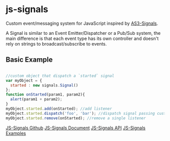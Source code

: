 # js-signals
Custom event/messaging system for JavaScript inspired by [AS3-Signals](https://github.com/robertpenner/as3-signals).

A Signal is similar to an Event Emitter/Dispatcher or a Pub/Sub system, the main difference is that each event type has its own controller and doesn't rely on strings to broadcast/subscribe to events.

## Basic Example
```js

//custom object that dispatch a `started` signal
var myObject = {
  started : new signals.Signal()
};
function onStarted(param1, param2){
  alert(param1 + param2);
}
myObject.started.add(onStarted); //add listener
myObject.started.dispatch('foo', 'bar'); //dispatch signal passing custom parameters
myObject.started.remove(onStarted); //remove a single listener

```

[JS-Signals Github](https://github.com/millermedeiros/js-signals)
[JS-Signals Document](http://millermedeiros.github.io/js-signals/)
[JS-Signals API](http://millermedeiros.github.io/js-signals/docs/index.html)
[JS-Signals Examples](https://github.com/millermedeiros/js-signals/wiki/Examples)